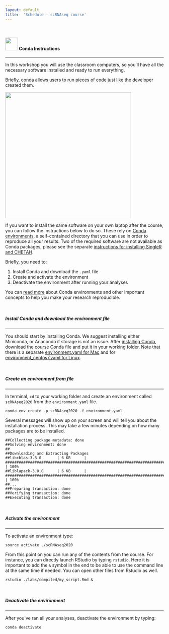 ```yaml
---
layout: default
title:  'Schedule - scRNAseq course'
---
```


<br/>

#### <img border="0" src="https://hackernoon.com/hn-images/1*rW03Wtue71AKfxnx6XN_iQ.png" width="40" height="40"> Conda Instructions
***

In this workshop you will use the classroom computers, so you’ll have all the necessary software installed and ready to run everything.

Briefly, conda allows users to run pieces of code just like the developer created them.


<img border="0" src="https://nbisweden.github.io/excelerate-scRNAseq/logos/conda_illustration.png" width="400">


If you want to install the same software on your own laptop after the course, you can follow the
instructions below to do so. These rely on [Conda environments](https://docs.conda.io/projects/conda/en/latest/user-guide/concepts/environments.html), a self-contained directory that
you can use in order to reproduce all your results. Two of the required software are not available as Conda packages, please see the separate [instructions for installing SingleR and CHETAH](https://raw.githubusercontent.com/NBISweden/excelerate-scRNAseq/master/notes_installation.txt).

Briefly, you need to:  

1. Install Conda and download the `.yaml` file
2. Create and activate the environment
3. Deactivate the environment after running your analyses

You can [read more](https://nbis-reproducible-research.readthedocs.io/en/latest/conda/) about Conda environments and other important concepts to help you make your research reproducible.

<br/>

##### Install Conda and download the environment file
***

You should start by installing Conda. We suggest installing either Miniconda, or Anaconda if storage is
not an issue. After [installing Conda](https://docs.conda.io/projects/conda/en/latest/user-guide/install/index.html),
download the course Conda file and put it in your working folder. Note that there is a separate [environment.yaml for Mac](https://raw.githubusercontent.com/NBISweden/excelerate-scRNAseq/master/environment.yaml) and for [environment_centos7.yaml for Linux](https://raw.githubusercontent.com/NBISweden/excelerate-scRNAseq/master/environment_centos7.yaml).

<br/>

##### Create an environment from file
***

In terminal, `cd` to your working folder and create an environment called `scRNAseq2020` from the
`environment.yaml` file.

```
conda env create -p scRNAseq2020 -f environment.yaml
```

Several messages will show up on your screen and will tell you about the installation process. This may take a few minutes depending on how many packages are to be installed.

```
##Collecting package metadata: done
##Solving environment: done
##
##Downloading and Extracting Packages
##libcblas-3.8.0       | 6 KB      | ############################################################################# | 100%
##liblapack-3.8.0      | 6 KB      | ############################################################################# | 100%
##...
##Preparing transaction: done
##Verifying transaction: done
##Executing transaction: done
```

<br/>

##### Activate the environment
***

To activate an environment type:

```
source activate ./scRNAseq2020
```

From this point on you can run any of the contents from the course. For instance, you can directly launch RStudio by
typing `rstudio`. Here it is important to add the `&` symbol in the end to be able to use the command line at the same time if needed. You can open other files from Rstudio as well.

```
rstudio ./labs/compiled/my_script.Rmd &
```

<br/>

##### Deactivate the environment
***

After you've ran all your analyses, deactivate the environment by typing:

```
conda deactivate
```
